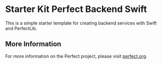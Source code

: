 # Starter Kit Perfect Backend Swift

This is a simple starter template for creating backend services with Swift and PerfectLib.

## More Information
For more information on the Perfect project, please visit [perfect.org](http://perfect.org).
